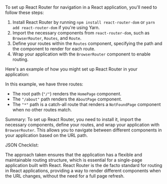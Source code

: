 To set up React Router for navigation in a React application, you'll need to follow these steps:

1. Install React Router by running `npm install react-router-dom` or `yarn add react-router-dom` if you're using Yarn.
2. Import the necessary components from `react-router-dom`, such as `BrowserRouter`, `Routes`, and `Route`.
3. Define your routes within the `Routes` component, specifying the path and the component to render for each route.
4. Wrap your application with the `BrowserRouter` component to enable routing.

Here's an example of how you might set up React Router in your application:


In this example, we have three routes:

- The root path (`"/"`) renders the `HomePage` component.
- The `"/about"` path renders the `AboutPage` component.
- The `"*"` path is a catch-all route that renders a `NotFoundPage` component when no other routes match.

Summary:
To set up React Router, you need to install it, import the necessary components, define your routes, and wrap your application with `BrowserRouter`. This allows you to navigate between different components in your application based on the URL path.

JSON Checklist:


The approach taken ensures that the application has a flexible and maintainable routing structure, which is essential for a single-page application built with React. React Router is the de facto standard for routing in React applications, providing a way to render different components when the URL changes, without the need for a full page refresh.